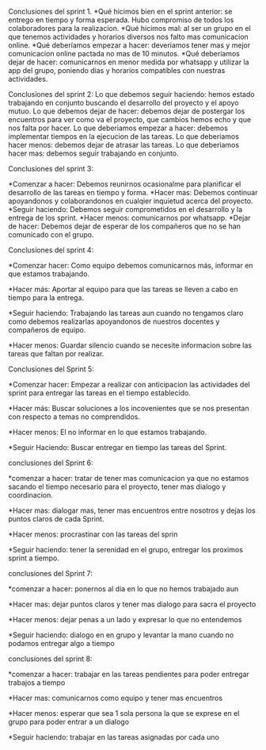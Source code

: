 Conclusiones del sprint 1.
*Qué hicimos bien en el sprint anterior: se entrego en tiempo y forma esperada. Hubo compromiso de todos los colaboradores para la realizacion.
*Qué hicimos mal: al ser un grupo en el que tenemos actividades y horarios diversos nos falto mas comunicacion online.
*Qué deberíamos empezar a hacer: deveriamos tener mas y mejor comunicacion online pactada no mas de 10 minutos.
*Qué deberíamos dejar de hacer: comunicarnos en menor medida por whatsapp y utilizar la app del grupo, poniendo dias y horarios compatibles con nuestras actividades.

Conclusiones del sprint 2:
Lo que debemos seguir haciendo: hemos estado trabajando en conjunto buscando el desarrollo del proyecto y el apoyo mutuo.
Lo que debemos dejar de hacer: debemos dejar de postergar los encuentros para ver como va el proyecto, que cambios hemos echo y que nos falta por hacer.
Lo que deberiamos empezar a hacer: debemos implementar tiempos en la ejecucion de las tareas.
Lo que deberiamos hacer menos: debemos dejar de atrasar las tareas.
Lo que deberiamos hacer mas: debemos seguir trabajando en conjunto.

Conclusiones del sprint 3:

*Comenzar a hacer: Debemos reunirnos ocasionalme para planificar el desarrollo de las tareas en tiempo y forma.
*Hacer mas: Debemos continuar apoyandonos y colaborandonos en cualqier inquietud acerca del proyecto.
*Seguir haciendo: Debemos seguir comprometidos en el desarrollo y la entrega de los sprint.
*Hacer menos: comunicarnos por whatsapp.
*Dejar de hacer: Debemos dejar de esperar de los compañeros que no se han comunicado con el grupo.

Conclusiones del sprint 4:

*Comenzar hacer: Como equipo debemos comunicarnos más, informar en que estamos trabajando.

*Hacer más: Aportar al equipo para que las tareas se lleven a cabo en tiempo para la entrega.

*Seguir haciendo: Trabajando las tareas aun cuando no tengamos claro como debemos realizarlas apoyandonos de nuestros docentes y compañeros de equipo.

*Hacer menos: Guardar silencio cuando se necesite informacion sobre las tareas que faltan por realizar.

Conclusiones del Sprint 5: 

*Comenzar hacer: Empezar a realizar con anticipacion las actividades del sprint para entregar las tareas en el tiempo establecido.

*Hacer más: Buscar soluciones a los incovenientes que se nos presentan con respecto a temas no comprendidos.

*Hacer menos: El no informar en lo que estamos trabajando.

*Seguir Haciendo: Buscar entregar en tiempo las tareas del Sprint.

conclusiones del Sprint 6:

*comenzar a hacer: tratar de tener mas comunicacion ya que no estamos sacando el tiempo necesario para el proyecto, tener mas dialogo y coordinacion.

*Hacer mas: dialogar mas, tener mas encuentros entre nosotros y dejas los puntos claros de cada Sprint.

*Hacer menos: procrastinar con las tareas del sprin

*Seguir haciendo: tener la serenidad en el grupo, entregar los proximos sprint a tiempo.

conclusiones del Sprint 7:

*comenzar a hacer: ponernos al dia en lo que no hemos trabajado aun 

*Hacer mas: dejar puntos claros y tener mas dialogo para sacra el proyecto 

*Hacer menos: dejar penas a un lado y expresar lo que no entendemos 

*Seguir haciendo: dialogo en en grupo y levantar la mano cuando no podamos entregar algo a tiempo 

conclusiones del sprint 8:

*comenzar a hacer: trabajar en las tareas pendientes para poder entregar trabajos a tiempo 

*Hacer mas: comunicarnos como equipo y tener mas encuentros 

*Hacer menos: esperar que sea 1 sola persona la que se exprese en el grupo para poder entrar a un dialogo

*Seguir haciendo: trabajar en las tareas asignadas por cada uno 
